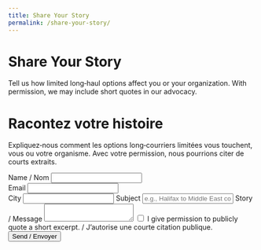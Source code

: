 ```yaml
---
title: Share Your Story
permalink: /share-your-story/
---
```

<div class="lang-en">
  <h1>Share Your Story</h1>
  <p>Tell us how limited long‑haul options affect you or your organization. With permission, we may include short quotes in our advocacy.</p>
</div>
<div class="lang-fr">
  <h1>Racontez votre histoire</h1>
  <p>Expliquez‑nous comment les options long‑courriers limitées vous touchent, vous ou votre organisme. Avec votre permission, nous pourrions citer de courts extraits.</p>
</div>

<form
  data-airchoice-form
  method="POST"
  action="{{ site.form_endpoint }}"
  data-endpoint="{{ site.form_endpoint }}"
  data-msg-ok="Thanks — your story was sent. / Merci — votre message a été envoyé.">


  
  <div class="row">
    <div>
      <label for="name">Name / Nom</label>
      <input id="name" name="name" required>
    </div>
    <div>
      <label for="email">Email</label>
      <input id="email" name="email" type="email" required>
    </div>
  </div>
  <label for="city">City</label>
  <input id="city" name="city">
  <label for="subject">Subject</label>
  <input id="subject" name="subject" placeholder="e.g., Halifax to Middle East connections">
  <label for="message">Story / Message</label>
  <textarea id="message" name="message" required></textarea>
  <label><input type="checkbox" name="permission" value="yes"> I give permission to publicly quote a short excerpt. / J’autorise une courte citation publique.</label>
  <input type="hidden" name="_subject" value="AirChoice story submission">
  <div class="form-messages" aria-live="polite"></div>
  <button class="btn primary" type="submit">Send / Envoyer</button>
</form>
